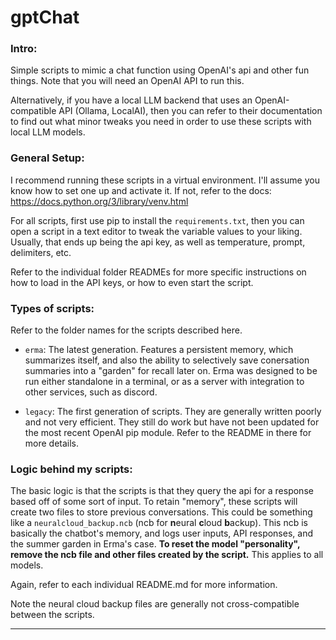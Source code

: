 # gptChat

### Intro:

Simple scripts to mimic a chat function using OpenAI's api and other fun things. Note that you will need an OpenAI API to run this. 

Alternatively, if you have a local LLM backend that uses an OpenAI-compatible API (Ollama, LocalAI), then you can refer to their documentation to find out what minor tweaks you need in order to use these scripts with local LLM models.

### General Setup:

I recommend running these scripts in a virtual environment. I'll assume you know how to set one up and activate it. If not, refer to the docs: https://docs.python.org/3/library/venv.html

For all scripts, first use pip to install the ```requirements.txt```, then you can open a script in a text editor to tweak the variable values to your liking. Usually, that ends up being the api key, as well as temperature, prompt, delimiters, etc.

Refer to the individual folder READMEs for more specific instructions on how to load in the API keys, or how to even start the script.

### Types of scripts:

Refer to the folder names for the scripts described here.

- ```erma```: The latest generation. Features a persistent memory, which summarizes itself, and also the ability to selectively save conersation summaries into a "garden" for recall later on. Erma was designed to be run either standalone in a terminal, or as a server with integration to other services, such as discord.

- ```legacy```: The first generation of scripts. They are generally written poorly and not very efficient. They still do work but have not been updated for the most recent OpenAI pip module. Refer to the README in there for more details.

### Logic behind my scripts:

The basic logic is that the scripts is that they query the api for a response based off of some sort of input. To retain "memory", these scripts will create two files to store previous conversations. This could be something like a ```neuralcloud_backup.ncb``` (ncb for **n**eural **c**loud **b**ackup). This ncb is basically the chatbot's memory, and logs user inputs, API responses, and the summer garden in Erma's case. **To reset the model "personality", remove the ncb file and other files created by the script.** This applies to all models.

Again, refer to each individual README.md for more information.

Note the neural cloud backup files are generally not cross-compatible between the scripts.

---
